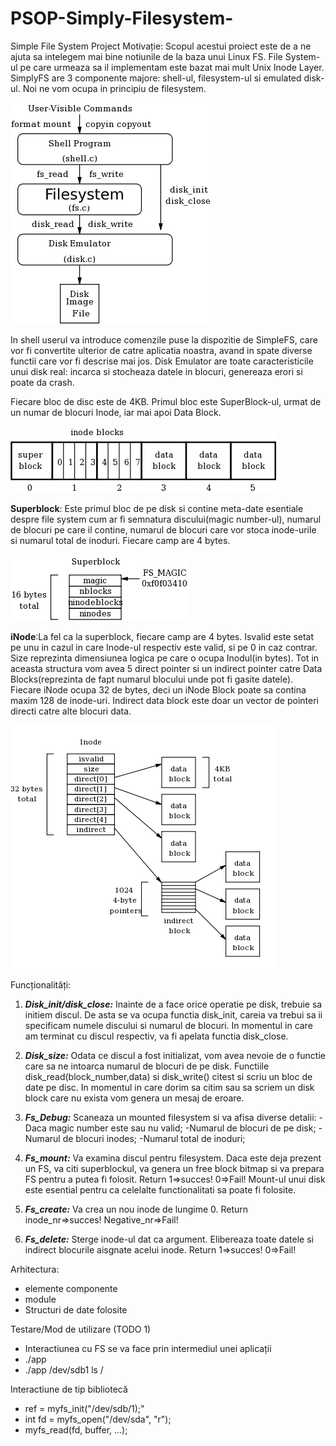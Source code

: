 # PSOP-Simply-Filesystem-
Simple File System Project
Motivație:
	Scopul acestui proiect este de a ne ajuta sa intelegem mai bine  notiunile de la baza unui Linux FS. File System-ul pe care urmeaza sa il implementam este bazat mai mult Unix Inode Layer. SimplyFS are 3 componente majore: shell-ul, filesystem-ul si emulated disk-ul. Noi ne vom ocupa in principiu de filesystem.

![Prezentare](./overview.png "Prezentare")

In shell userul va introduce comenzile puse la dispozitie de SimpleFS, care vor fi convertite ulterior de catre aplicatia noastra, avand in spate diverse functii care vor fi descrise mai jos. 
Disk Emulator are toate caracteristicile unui disk real: incarca si stocheaza datele in blocuri, genereaza erori si poate da crash.

Fiecare bloc de disc este de 4KB. Primul bloc este SuperBlock-ul, urmat de un numar de blocuri Inode, iar mai apoi Data Block.

![fs](./fs.png "fs")

<b>Superblock</b>: Este primul bloc de pe disk si contine meta-date esentiale despre file system cum ar fi semnatura discului(magic number-ul), numarul de blocuri pe care il contine, numarul de blocuri care vor stoca inode-urile si numarul total de inoduri. Fiecare camp are 4 bytes.

![Superblock](./super.png "Superblock")

<b>iNode</b>:La fel ca la superblock, fiecare camp are 4 bytes. Isvalid este setat pe unu in cazul in care Inode-ul respectiv este valid, si pe 0 in caz contrar. Size reprezinta dimensiunea logica pe care o ocupa Inodul(in bytes). Tot in aceasta structura vom avea 5 direct pointer si un indirect pointer catre Data Blocks(reprezinta de fapt numarul blocului unde pot fi gasite datele). Fiecare iNode ocupa 32 de bytes, deci un iNode Block poate sa contina maxim 128 de inode-uri. Indirect data block este doar un vector de pointeri directi catre alte blocuri data.

![Inode](./inode.png "Inode")


Funcționalități:


1. <b><i>Disk_init/disk_close:</b></i> Inainte de a face orice operatie pe disk, trebuie sa initiem discul. De asta se va ocupa functia disk_init, careia va trebui sa ii specificam numele discului si numarul de blocuri. In momentul in care am terminat cu discul respectiv, va fi apelata functia disk_close.
2. <b><i>Disk_size:</b></i> Odata ce discul a fost initializat, vom avea nevoie de o functie care sa ne intoarca numarul de blocuri de pe disk. Functiile disk_read(block_number,data) si disk_write() citest si scriu un bloc de date pe disc. In momentul in care dorim sa citim sau sa scriem un disk block care nu exista vom genera un mesaj de eroare.
3. <b><i>Fs_Debug:</b></i> Scaneaza un mounted filesystem si va afisa diverse detalii:
-Daca magic number este sau nu valid;
-Numarul de blocuri de pe disk;
-Numarul de blocuri  inodes;
-Numarul total de inoduri;

4. <b><i>Fs_mount:</b></i> Va examina discul pentru filesystem. Daca este deja prezent un FS, va citi superblockul, va genera un free block bitmap si va prepara FS pentru a putea fi folosit. Return 1=>succes! 0=>Fail! Mount-ul unui disk este esential pentru ca celelalte functionalitati sa poate fi folosite.
5. <b><i>Fs_create:</b></i> Va crea un nou inode de lungime 0. Return inode_nr=>succes! Negative_nr=>Fail!
6. <b><i>Fs_delete:</b></i> Sterge inode-ul dat ca argument. Elibereaza toate datele si indirect blocurile aisgnate acelui inode. Return 1=>succes! 0=>Fail!




Arhitectura:
- elemente componente
- module
- Structuri de date folosite


Testare/Mod de utilizare (TODO 1)
- Interactiunea cu FS se va face prin intermediul unei aplicații
- ./app <partitie> <comanda> <parametri>
- ./app /dev/sdb1 ls /

Interactiune de tip bibliotecă
- ref = myfs_init("/dev/sdb/1);"
- int fd = myfs_open("/dev/sda", "r");
- myfs_read(fd, buffer, ...);

 
